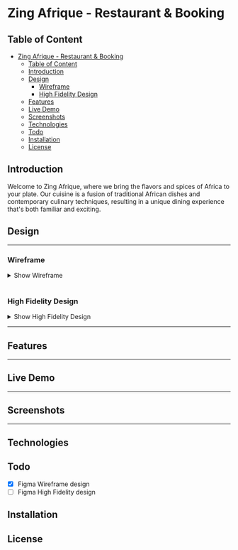 # Zing Afrique - Restaurant & Booking

## Table of Content

- [Zing Afrique - Restaurant \& Booking](#zing-afrique---restaurant--booking)
  - [Table of Content](#table-of-content)
  - [Introduction](#introduction)
  - [Design](#design)
    - [Wireframe](#wireframe)
    - [High Fidelity Design](#high-fidelity-design)
  - [Features](#features)
  - [Live Demo](#live-demo)
  - [Screenshots](#screenshots)
  - [Technologies](#technologies)
  - [Todo](#todo)
  - [Installation](#installation)
  - [License](#license)

## Introduction
Welcome to Zing Afrique, where we bring the flavors and spices of Africa to your plate. Our cuisine is a fusion of traditional African dishes and contemporary culinary techniques, resulting in a unique dining experience that's both familiar and exciting.

## Design

---

### Wireframe


<details>
<summary>Show Wireframe</summary>

![Group 1](https://github.com/larrymiami/Zing-Afrique/assets/97871935/0ac4aeea-3882-4e16-8e61-e38e45127f7e)

</details>

<br />

### High Fidelity Design

<details>
<summary>Show High Fidelity Design</summary>

</details>

---

## Features

---

## Live Demo

---

## Screenshots

---

## Technologies

## Todo

- [x] Figma Wireframe design <br />
- [ ] Figma High Fidelity design <br />

## Installation

## License
